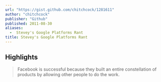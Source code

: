 ```yaml
---
url: "https://gist.github.com/chitchcock/1281611"
author: "chitchcock"
publisher: "Github"
published: 2011-08-30
aliases:
  -  Stevey's Google Platforms Rant
title: Stevey's Google Platforms Rant
---
```


## Highlights
> Facebook is successful because they built an entire constellation of products by allowing other people to do the work.

